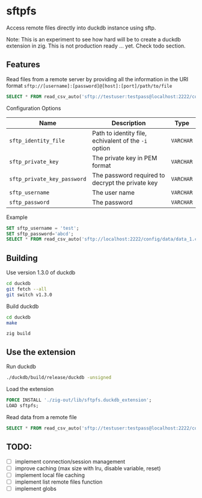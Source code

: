 # sftpfs

Access remote files directly into duckdb instance using sftp.

Note: This is an experiment to see how hard will be to create a duckdb extension in zig. This is not production ready ... yet. Check todo section.

## Features

Read files from a remote server by providing all the information in the URI format `sftp://[username]:[password]@[host]:[port]/path/to/file`


```sql
SELECT * FROM read_csv_auto('sftp://testuser:testpass@localhost:2222/config/data/data_1.csv');
```

Configuration Options

Name	| Description | Type
-----|------|------
`sftp_identity_file` | Path to identity file, echivalent of the `-i` option | `VARCHAR`
`sftp_private_key` | The private key in PEM format | `VARCHAR`
`sftp_private_key_password` | The password required to decrypt the private key | `VARCHAR`
`sftp_username` | The user name | `VARCHAR`
`sftp_password` | The password | `VARCHAR`

Example

```sql
SET sftp_username = 'test';
SET sftp_password='abcd';
SELECT * FROM read_csv_auto('sftp://localhost:2222/config/data/data_1.csv');
```

## Building

Use version 1.3.0 of duckdb

```bash
cd duckdb
git fetch --all
git switch v1.3.0
```

Build duckdb

```bash
cd duckdb
make
```

```
zig build
```

## Use the extension

Run duckdb

```bash
./duckdb/build/release/duckdb -unsigned
```


Load the extension

```sql
FORCE INSTALL './zig-out/lib/sftpfs.duckdb_extension';
LOAD sftpfs;
```

Read data from a remote file

```sql
SELECT * FROM read_csv_auto('sftp://testuser:testpass@localhost:2222/config/data/data.csv');
```

## TODO:

- [ ] implement connection/session management
- [ ] improve caching (max size with lru, disable variable, reset)
- [ ] implement local file caching
- [ ] implement list remote files function
- [ ] implement globs
